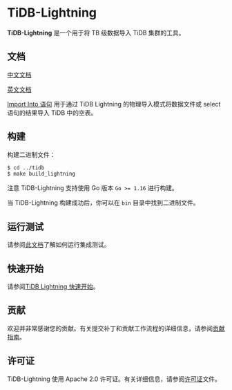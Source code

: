 # TiDB-Lightning

**TiDB-Lightning** 是一个用于将 TB 级数据导入 TiDB 集群的工具。

## 文档

[中文文档](https://docs.pingcap.com/zh/tidb/stable/tidb-lightning-overview)

[英文文档](https://docs.pingcap.com/tidb/stable/tidb-lightning-overview)

[Import Into 语句](https://docs.pingcap.com/tidbcloud/sql-statement-import-into) 用于通过 TiDB Lightning 的物理导入模式将数据文件或 select 语句的结果导入 TiDB 中的空表。

## 构建

构建二进制文件：

```bash
$ cd ../tidb
$ make build_lightning
```

注意 TiDB-Lightning 支持使用 Go 版本 `Go >= 1.16` 进行构建。

当 TiDB-Lightning 构建成功后，你可以在 `bin` 目录中找到二进制文件。

## 运行测试

请参阅[此文档](../lightning/tests/README.md)了解如何运行集成测试。

## 快速开始

请参阅[TiDB Lightning 快速开始](https://docs.pingcap.com/tidb/stable/get-started-with-tidb-lightning)。

## 贡献

欢迎并非常感谢您的贡献。有关提交补丁和贡献工作流程的详细信息，请参阅[贡献指南](../CONTRIBUTING.md)。

## 许可证

TiDB-Lightning 使用 Apache 2.0 许可证。有关详细信息，请参阅[许可证](../LICENSE)文件。
